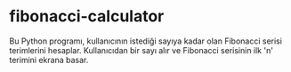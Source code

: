 # fibonacci-calculator
Bu Python programı, kullanıcının istediği sayıya kadar olan Fibonacci serisi terimlerini hesaplar. Kullanıcıdan bir sayı alır ve Fibonacci serisinin ilk 'n' terimini ekrana basar.
